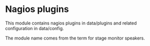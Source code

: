 
# Nagios plugins #

This module contains nagios plugins in data/plugins and related configuration
in data/config.

The module name comes from the term for stage monitor speakers.

